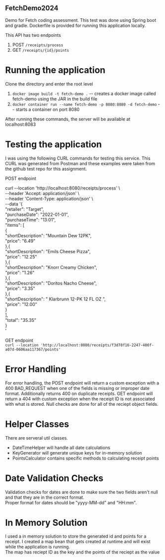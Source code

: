 ## FetchDemo2024
Demo for Fetch coding assessment. This test was done using Spring boot and gradle. Dockerfile is provided for running this application locally. 

This API has two endpoints 
1. POST `/receipts/process`
2. GET `/receipts/{id}/points`

# Running the application 
Clone the directory and enter the root level 
1. `docker image build -t fetch-demo .` -- creates a docker image called fetch-demo using the JAR in the build file
2. `docker container run --name fetch-demo -p 8080:8080 -d fetch-demo` -- starts a container on port 8080

After running these commands, the server will be available at localhost:8083


# Testing the application 

I was using the following CURL commands for testing this service. This CURL was generated from Postman and these examples were taken from the github test repo for this assignment.  

POST endpoint

 curl --location 'http://localhost:8080/receipts/process' \  
--header 'Accept: application/json' \  
--header 'Content-Type: application/json' \  
--data '{  
  "retailer": "Target",  
  "purchaseDate": "2022-01-01",  
  "purchaseTime": "13:01",  
  "items": [  
    {  
      "shortDescription": "Mountain Dew 12PK",  
      "price": "6.49"  
    },{  
      "shortDescription": "Emils Cheese Pizza",  
      "price": "12.25"  
    },{  
      "shortDescription": "Knorr Creamy Chicken",  
      "price": "1.26"  
    },{  
      "shortDescription": "Doritos Nacho Cheese",  
      "price": "3.35"  
    },{  
      "shortDescription": "   Klarbrunn 12-PK 12 FL OZ  ",  
      "price": "12.00"  
    }  
  ],  
  "total": "35.35"  
}  
'   

GET endpoint   
`curl --location 'http://localhost:8080/receipts/f3d78f16-2247-486f-a07d-0606aa117367/points'`

# Error Handling  

For error handling, the POST endpoint will return a custom exception with a 400 BAD_REQUEST when one of the fields is missing or improper date format. Additionally returns 400 on duplicate receipts. 
GET endpoint will return a 404 with custom exception when the receipt ID is not associated with what is stored. 
Null checks are done for all of the reciept object fields. 

# Helper Classes
There are serveral util classes.
- DateTimeHelper will handle all date calculations
- KeyGenerator will generate unique keys for in-memory solution 
- PointsCalculator contains specific methods to calculating receipt points

# Date Validation Checks 
Validation checks for dates are done to make sure the two fields aren't null and that they are in the correct format.  
Proper format for dates should be "yyyy-MM-dd" and "HH:mm".

# In Memory Solution 
I used a in memory solution to store the generated id and points for a receipt. I created a map bean that gets created at runtime and will exist while the application is running.   
The map has reciept ID as the key and the points of the reciept as the value